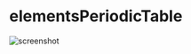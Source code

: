 # elementsPeriodicTable

![screenshot](https://github.com/user-attachments/assets/ebcfd98f-a212-45bd-b1e1-5632edd299a5)

